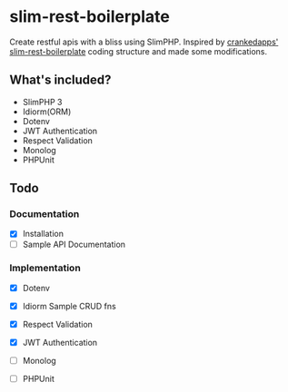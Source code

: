 # slim-rest-boilerplate
Create restful apis with a bliss using SlimPHP. Inspired by [crankedapps' slim-rest-boilerplate](https://github.com/crankedapps/slim-rest-boilerplate) coding structure and made some modifications.

## What's included?
 - SlimPHP 3
 - Idiorm(ORM)
 - Dotenv
 - JWT Authentication
 - Respect Validation
 - Monolog
 - PHPUnit

## Todo

### Documentation
 - [X] Installation
 - [ ] Sample API Documentation
### Implementation
 - [X] Dotenv
 - [X] Idiorm Sample CRUD fns
 - [X] Respect Validation
 - [X] JWT Authentication
 - [ ] Monolog
 - [ ] PHPUnit
 
